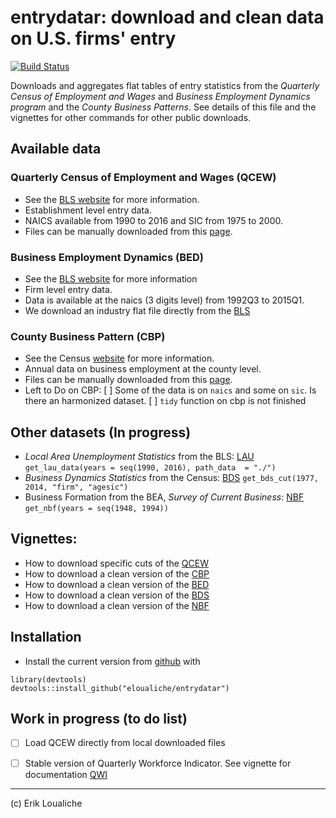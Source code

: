 
entrydatar: download and clean data on U.S. firms' entry
======

[![Build Status](https://travis-ci.org/eloualiche/entrydatar.svg?branch=master)](https://travis-ci.org/eloualiche/entrydatar)


Downloads and aggregates flat tables of entry statistics from the *Quarterly Census of Employment and Wages* and *Business Employment Dynamics program* and the *County Business Patterns*. See details of this file and the vignettes for other commands for other public downloads.




## Available data

### Quarterly Census of Employment and Wages (QCEW)

  + See the [BLS website](http://www.bls.gov/cew/home.htm) for more information.
  + Establishment level entry data.
  + NAICS available from 1990 to 2016 and SIC from 1975 to 2000.   
  + Files can be manually downloaded from this [page](http://www.bls.gov/cew/datatoc.htm).


### Business Employment Dynamics (BED)

  + See the [BLS website](http://www.bls.gov/bdm/home.htm) for more information
  + Firm level entry data.
  + Data is available at the naics (3 digits level) from 1992Q3 to 2015Q1.
  + We download an industry flat file directly from the [BLS](http://www.bls.gov/web/cewbd/bd_data_ind3.txt)


### County Business Pattern (CBP)

  + See the Census [website](http://www.census.gov/econ/cbp/) for more information.
  + Annual data on business employment at the county level.
  + Files can be manually downloaded from this [page](http://www.census.gov/econ/cbp/download/).
  + Left to Do on CBP:
    [ ] Some of the data is on `naics` and some on `sic`. Is there an harmonized dataset.
    [ ] `tidy` function on cbp is not finished


## Other datasets (In progress)

  + *Local Area Unemployment Statistics* from the BLS: [LAU](https://www.bls.gov/lau/#tables)
     ```get_lau_data(years = seq(1990, 2016), path_data  = "./")```
  + *Business Dynamics Statistics* from the Census: [BDS](https://www.census.gov/ces/dataproducts/bds/)
     ```get_bds_cut(1977, 2014, "firm", "agesic")```
  + Business Formation from the BEA, *Survey of Current Business*: [NBF](https://www.bea.gov/scb/pdf/NATIONAL/BUSCYCLE/1996/0296cpgs.pdf)
     ```get_nbf(years = seq(1948, 1994))```


## Vignettes:

  + How to download specific cuts of the [QCEW](vignettes/qcew.Rmd)
  + How to download a clean version of the [CBP](vignettes/cbp.Rmd)
  + How to download a clean version of the [BED](vignettes/bed.Rmd)
  + How to download a clean version of the [BDS](vignettes/bds.Rmd)
  + How to download a clean version of the [NBF](vignettes/nbf.Rmd)


## Installation

  +  Install the current version from [github](https://github.mit.edu/erikl/entrydatar) with

```{r}
library(devtools)
devtools::install_github("eloualiche/entrydatar")
```


## Work in progress (to do list)
  
  + [ ] Load QCEW directly from local downloaded files
  + [ ] Stable version of Quarterly Workforce Indicator. See vignette for documentation [QWI](vignettes/qwi.Rmd)



---------------------------
(c) Erik Loualiche
